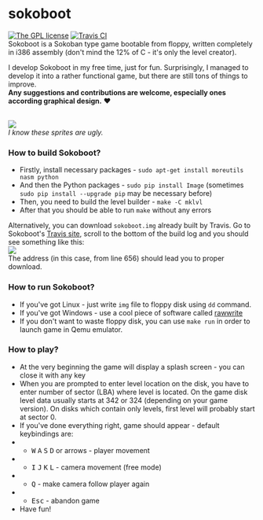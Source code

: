 # sokoboot
[![The GPL license](https://img.shields.io/badge/license-GPL-blue.svg?style=flat-square)](http://opensource.org/licenses/GPL-3.0)
[![Travis CI](https://img.shields.io/travis/Jacajack/sokoboot/master.svg?style=flat-square)](https://travis-ci.org/Jacajack/sokoboot)
<br>Sokoboot is a Sokoban type game bootable from floppy, written completely in i386 assembly (don't mind the 12% of C - it's only the level creator).

I develop Sokoboot in my free time, just for fun. Surprisingly, I managed to develop it into a rather functional game, but there are still tons of things to improve.<br>
**Any suggestions and contributions are welcome, especially ones according graphical design.** :heart:

<br><img src=https://media.giphy.com/media/xUn3C0VeAwsNgpa9m8/giphy.gif></img><br>
*I know these sprites are ugly.*


### How to build Sokoboot?
 - Firstly, install necessary packages - `sudo apt-get install moreutils nasm python`
 - And then the Python packages - `sudo pip install Image` (sometimes `sudo pip install --upgrade pip` may be necessary before)
 - Then, you need to build the level builder - `make -C mklvl`
 - After that you should be able to run `make` without any errors

Alternatively, you can download `sokoboot.img` already built by Travis. Go to Sokoboot's [Travis site](https://travis-ci.org/Jacajack/sokoboot), scroll to the bottom of the build log and you should see something like this:
<br><img src=http://i.imgur.com/RwOB1UT.png></img><br>
The address (in this case, from line 656) should lead you to proper download.

### How to run Sokoboot?
 - If you've got Linux - just write `img` file to floppy disk using `dd` command.
 - If you've got Windows - use a cool piece of software called [rawwrite](http://www.chrysocome.net/rawwrite) 
 - If you don't want to waste floppy disk, you can use `make run` in order to launch game in Qemu emulator.
 

### How to play?
 - At the very beginning the game will display a splash screen - you can close it with any key
 - When you are prompted to enter level location on the disk, you have to enter number of sector (LBA) where level is located. On the game disk level data usually starts at 342 or 324 (depending on your game version). On disks which contain only levels, first level will probably start at sector 0.
 - If you've done everything right, game should appear - default keybindings are:
 - - <kbd>W</kbd> <kbd>A</kbd> <kbd>S</kbd> <kbd>D</kbd> or arrows - player movement
 - - <kbd>I</kbd> <kbd>J</kbd> <kbd>K</kbd> <kbd>L</kbd> - camera movement (free mode)
 - - <kbd>Q</kbd> - make camera follow player again
 - - <kbd>Esc</kbd> - abandon game
 - Have fun!

